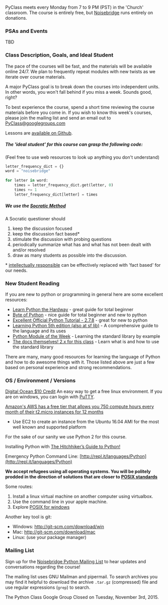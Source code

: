 PyClass meets every Monday from 7 to 9 PM (PST) in the 'Church' classroom.
The course is entirely free, but [Noisebridge](https://donate.noisebridge.net) runs entirely on donations.

### PSAs and Events
TBD

### Class Description, Goals, and Ideal Student
The pace of the courses will be fast, and the materials will be available online 24/7. We plan to frequently repeat modules with new twists as we iterate over course materials.

A major PyClass goal is to break down the courses into independent units. In other words, you won't fall behind if you miss a week. Sounds good, right?

To best experience the course, spend a short time reviewing the course materials before you come in. If you wish to know this week's courses, please join the mailing list and send an email out to PyClass@googlegroups.com

Lessons are [available on Github](https://github.com/PyClass/PyClassLessons).

##### The 'ideal student' for this course can grasp the following code:
(Feel free to use web resources to look up anything you don't understand)

```python
letter_frequency_dict = {}
word = "noisebridge"
 
for letter in word:
    times = letter_frequency_dict.get(letter, 0)
    times += 1
    letter_frequency_dict[letter] = times
```

##### We use the [Socratic Method](http://www.criticalthinking.org/pages/socratic-teaching/606)
A Socratic questioner should 

1. keep the discussion focused
2. keep the discussion fact based\*
3. stimulate the discussion with probing questions
4. periodically summarize what has and what has not been dealt with and/or resolved
5. draw as many students as possible into the discussion.

\* [intellectually responsible](https://en.wikipedia.org/wiki/Intellectual_responsibility) can be effectively replaced with 'fact based' for our needs.

### New Student Reading

If you are new to python or programming in general here are some excellent resources:
- [Learn Python the Hardway](http://learnpythonthehardway.org/) - great guide for total beginner
- [Byte of Python](http://www.swaroopch.com/notes/python/) - nice guide for total beginner and new to python
- [Excellent Official Python Tutorial - 2.7.8](https://docs.python.org/2/tutorial/) - great for new to python
- [Learning Python 5th edition (also at sf lib)](http://shop.oreilly.com/product/0636920028154.do) - A comprehensive guide to the language and its uses
- [Python Module of the Week](http://pymotw.com/2/) - Learning the standard library by example
- [The docs themselves! 2.x for this class](https://www.python.org/doc/) - Learn what is and how to use the standard library

There are many, many good resources for learning the language of Python and how to do awesome things with it.
Those listed above are just a few based on personal experience and strong recommendations.

###  OS / Environment / Versions
[Digital Ocean $10 Credit](https://m.do.co/c/a4d54c9e5004) An easy way to get a free linux environment. If you are on windows, you can login with [PuTTY](http://www.putty.org/).

[Amazon's AWS has a free tier that allows you 750 compute hours every month of their t2.micro instances for 12 months](http://aws.amazon.com/free/)

- Use EC2 to create an instance from the Ubuntu 16.04 AMI for the most well known and supported platform

For the sake of our sanity we use Python 2 for this course.

Installing Python with [The Hitchhiker’s Guide to Python!](http://docs.python-guide.org/en/latest/)

Emergency Python Command Line: [http://repl.it/languages/Python](http://repl.it/languages/Python)

**We accept refugees using all operating systems. You will be politely prodded in the direction of solutions that are closer to [POSIX standards](http://en.wikipedia.org/wiki/POSIX#Mostly_POSIX-compliant)**

Some routes:
1. Install a linux virtual machine on another computer using virtualbox.
2. Use the command line in your apple machine.
3. Explore [POSIX for windows](http://en.wikipedia.org/wiki/POSIX#POSIX_for_Windows)

Another key tool is git:
* Windows: http://git-scm.com/download/win
* Mac: http://git-scm.com/download/mac
* Linux: (use your package manager)

### Mailing List
Sign up for the [Noisebridge Python Mailing List](https://www.noisebridge.net/mailman/listinfo/python) to hear updates and conversations regarding the course!

The mailing list uses GNU Mailman and pipermail.  To search archives you may find it helpful to download the archive `.tar.gz` (compressed) file and use regular expressions (`grep`) to search.

The Python Class Google Group Closed on Tuesday, November 3rd, 2015.
